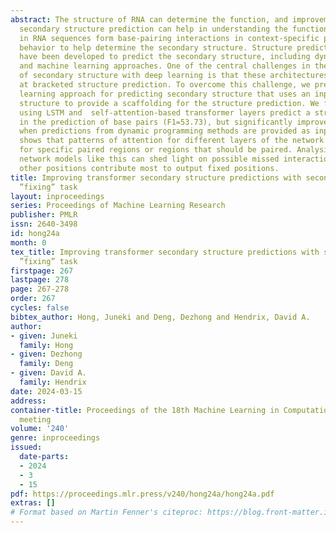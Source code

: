 ```yaml
---
abstract: The structure of RNA can determine the function, and improvements in RNA
  secondary structure prediction can help in understanding the functions of RNA. Nucleotides
  in RNA sequences form base-pairing interactions in context-specific preferential
  behavior to help determine the secondary structure. Structure prediction algorithms
  have been developed to predict the secondary structure, including dynamic programming,
  and machine learning approaches. One of the central challenges in the prediction
  of secondary structure with deep learning is that these architectures are not good
  at bracketed structure prediction. To overcome this challenge, we present a deep
  learning approach for predicting secondary structure that uses an input predicted
  structure to provide a scaffolding for the structure prediction. We find that architectures
  using LSTM and  self-attention-based transformer layers predict a strong baseline
  in the prediction of base pairs (F1=53.73), but significantly improves (F1=59.52)
  when predictions from dynamic programming methods are provided as input. Model interpretation
  shows that patterns of attention for different layers of the network are enriched
  for specific paired regions or regions that should be paired. Analysis of neural
  network models like this can shed light on possible missed interactions, and what
  other positions contribute most to output fixed positions.
title: Improving transformer secondary structure predictions with secondary structure
  ”fixing” task
layout: inproceedings
series: Proceedings of Machine Learning Research
publisher: PMLR
issn: 2640-3498
id: hong24a
month: 0
tex_title: Improving transformer secondary structure predictions with secondary structure
  ”fixing” task
firstpage: 267
lastpage: 278
page: 267-278
order: 267
cycles: false
bibtex_author: Hong, Juneki and Deng, Dezhong and Hendrix, David A.
author:
- given: Juneki
  family: Hong
- given: Dezhong
  family: Deng
- given: David A.
  family: Hendrix
date: 2024-03-15
address:
container-title: Proceedings of the 18th Machine Learning in Computational Biology
  meeting
volume: '240'
genre: inproceedings
issued:
  date-parts:
  - 2024
  - 3
  - 15
pdf: https://proceedings.mlr.press/v240/hong24a/hong24a.pdf
extras: []
# Format based on Martin Fenner's citeproc: https://blog.front-matter.io/posts/citeproc-yaml-for-bibliographies/
---
```

